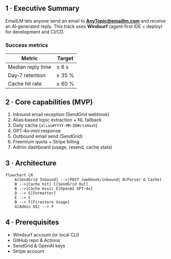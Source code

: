 ## 1 · Executive Summary
EmailLM lets anyone send an email to **AnyTopic@emaillm.com** and receive an AI‑generated reply.
This track uses **Windsurf** (agent‑first IDE + deploy) for development and CI/CD.

### Success metrics
| Metric | Target |
| ------ | ------ |
| Median reply time | ≤ 6 s |
| Day‑7 retention | ≥ 35 % |
| Cache hit rate | ≥ 60 % |

## 2 · Core capabilities (MVP)
1. Inbound email reception (SendGrid webhook)
2. Alias‑based topic extraction + NL fallback
3. Daily cache (`alias#YYYY‑MM‑DD#ctxHash`)
4. GPT‑4o‑mini response
5. Outbound email send (SendGrid)
6. Freemium quota + Stripe billing
7. Admin dashboard (usage, resend, cache stats)

## 3 · Architecture

```mermaid
flowchart LR
    A[SendGrid Inbound] -->|POST /webhook/inbound| B(Parser & Cache)
    B -->|Cache hit| C[SendGrid Out]
    B -->|Cache miss| D[OpenAI GPT‑4o]
    D --> E[Formatter]
    E --> C
    B --> F[Firestore Usage]
    G[Admin UI] --> F
```

## 4 · Prerequisites
* Windsurf account (or local CLI)
* GitHub repo & Actions
* SendGrid & OpenAI keys
* Stripe account